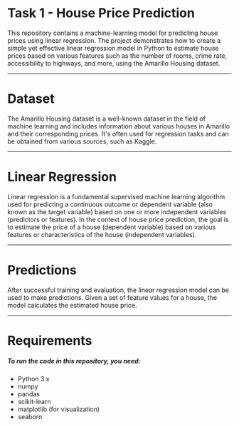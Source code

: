 
# Task 1 - House Price Prediction
This repository contains a machine-learning model for predicting house prices using linear regression. The project demonstrates how to create a simple yet effective linear regression model in Python to estimate house prices based on various features such as the number of rooms, crime rate, accessibility to highways, and more, using the Amarillo Housing dataset.

---

# Dataset
The Amarillo Housing dataset is a well-known dataset in the field of machine learning and includes information about various houses in Amarillo and their corresponding prices. It's often used for regression tasks and can be obtained from various sources, such as Kaggle.

---

# Linear Regression
Linear regression is a fundamental supervised machine learning algorithm used for predicting a continuous outcome or dependent variable (also known as the target variable) based on one or more independent variables (predictors or features). In the context of house price prediction, the goal is to estimate the price of a house (dependent variable) based on various features or characteristics of the house (independent variables).

---

# Predictions
After successful training and evaluation, the linear regression model can be used to make predictions. Given a set of feature values for a house, the model calculates the estimated house price.

---

# Requirements
##### To run the code in this repository, you need:
* Python 3.x
* numpy
* pandas
* scikit-learn
* matplotlib (for visualization)
* seaborn
